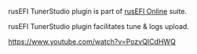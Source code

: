 rusEFI TunerStudio plugin is part of [rusEFI Online](Online) suite.

rusEFI TunerStudio plugin facilitates tune & logs upload.

https://www.youtube.com/watch?v=PozvQICdHWQ